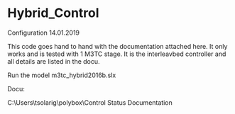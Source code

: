 # Hybrid_Control

Configuration 14.01.2019

This code goes hand to hand with the documentation attached here. 
It only works and is tested with 1 M3TC stage. 
It is the interleavbed controller and all details are listed in the docu.

Run the model m3tc_hybrid2016b.slx

Docu:

C:\Users\tsolarig\polybox\Control Status Documentation
